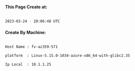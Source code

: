 
   
#### This Page Create at:

```bash

2023-03-24 - 20:06:48 UTC

```

#### Create By Machine:

```bash

Host Name : fv-az359-571

platform  : Linux-5.15.0-1034-azure-x86_64-with-glibc2.35

Ip Local  : 10.1.1.25

```

